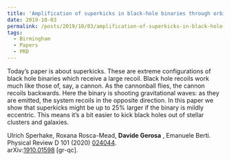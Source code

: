 ```yaml
---
title: 'Amplification of superkicks in black-hole binaries through orbital eccentricity'
date: 2019-10-03
permalink: /posts/2019/10/03/amplification-of-superkicks-in-black-hole-binaries-through-orbital-eccentricity
tags:
  - Birmingham
  - Papers
  - PRD
---
```


Today’s paper is about superkicks. These are extreme configurations of black hole binaries which receive a large recoil. Black hole recoils work much like those of, say, a cannon. As the cannonball flies, the cannon recoils backwards. Here the binary is shooting gravitational waves: as they are emitted, the system recoils in the opposite direction. In this paper we show that superkicks might be up to 25% larger if the binary is mildly eccentric. This means it’s a bit easier to kick black holes out of stellar clusters and galaxies.

Ulrich Sperhake, Roxana Rosca-Mead, **Davide Gerosa** , Emanuele Berti.  
Physical Review D 101 (2020) [024044](<https://journals.aps.org/prd/abstract/10.1103/PhysRevD.100.083015>).  
arXiv:[1910.01598](<http://arxiv.org/abs/arXiv:1910.01598>) [gr-qc].

